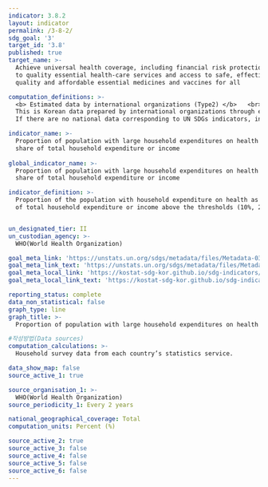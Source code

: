 ```yaml
---
indicator: 3.8.2
layout: indicator
permalink: /3-8-2/
sdg_goal: '3'
target_id: '3.8'
published: true
target_name: >-
  Achieve universal health coverage, including financial risk protection, access
  to quality essential health-care services and access to safe, effective,
  quality and affordable essential medicines and vaccines for all

computation_definitions: >-
  <b> Estimated data by international organizations (Type2) </b>   <br>
  This is Korean data prepared by international organizations through estimation and modeling. <br>
  If there are no national data corresponding to UN SDGs indicators, international data are available for monitoring.

indicator_name: >-
  Proportion of population with large household expenditures on health as a
  share of total household expenditure or income
  
global_indicator_name: >-
  Proportion of population with large household expenditures on health as a
  share of total household expenditure or income

indicator_definition: >-
  Proportion of the population with household expenditure on health as a share 
  of total household expenditure or income above the thresholds (10%, 25%). 


un_designated_tier: II
un_custodian_agency: >-
  WHO(World Health Organization)

goal_meta_link: 'https://unstats.un.org/sdgs/metadata/files/Metadata-03-08-02.pdf'
goal_meta_link_text: 'https://unstats.un.org/sdgs/metadata/files/Metadata-03-08-02.pdf'
goal_meta_local_link: 'https://kostat-sdg-kor.github.io/sdg-indicators/public/data/Metadata-03-08-02_ENG.pdf'
goal_meta_local_link_text: 'https://kostat-sdg-kor.github.io/sdg-indicators/public/data/Metadata-03-08-02_ENG.pdf'

reporting_status: complete
data_non_statistical: false
graph_type: line
graph_title: >-
  Proportion of population with large household expenditures on health as a share of total household expenditure or income

#작성방법(Data sources)
computation_calculations: >-
  Household survey data from each country’s statistics service.

data_show_map: false
source_active_1: true

source_organisation_1: >- 
  WHO(World Health Organization)
source_periodicity_1: Every 2 years

national_geographical_coverage: Total
computation_units: Percent (%)

source_active_2: true
source_active_3: false
source_active_4: false
source_active_5: false
source_active_6: false
---
```

